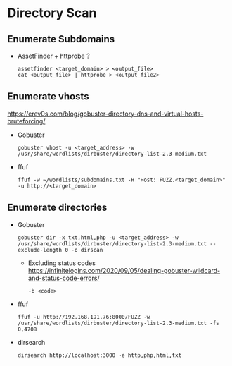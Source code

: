 # Directory Scan

## Enumerate Subdomains

- AssetFinder + httprobe ?

	  assetfinder <target_domain> > <output_file>
	  cat <output_file> | httprobe > <output_file2>
	  

## Enumerate vhosts
https://erev0s.com/blog/gobuster-directory-dns-and-virtual-hosts-bruteforcing/

- Gobuster

	  gobuster vhost -u <target_address> -w /usr/share/wordlists/dirbuster/directory-list-2.3-medium.txt

- ffuf

	  ffuf -w ~/wordlists/subdomains.txt -H "Host: FUZZ.<target_domain>" -u http://<target_domain>
	
## Enumerate directories

- Gobuster
  
	  gobuster dir -x txt,html,php -u <target_address> -w /usr/share/wordlists/dirbuster/directory-list-2.3-medium.txt --exclude-length 0 -o dirscan 

  - Excluding status codes
    https://infinitelogins.com/2020/09/05/dealing-gobuster-wildcard-and-status-code-errors/

	`-b <code>`
  
- ffuf
	
	  ffuf -u http://192.168.191.76:8000/FUZZ -w /usr/share/wordlists/dirbuster/directory-list-2.3-medium.txt -fs 0,4708

- dirsearch

	  dirsearch http://localhost:3000 -e http,php,html,txt
